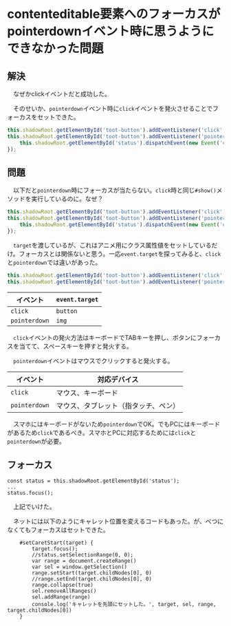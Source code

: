# contenteditable要素へのフォーカスがpointerdownイベント時に思うようにできなかった問題

## 解決

　なぜかclickイベントだと成功した。

　そのせいか、`pointerdown`イベント時に`click`イベントを発火させることでフォーカスをセットできた。

```javascript
this.shadowRoot.getElementById('toot-button').addEventListener('click', (event)=>{ console.log('click', event.target); this.#show(event.target) });
this.shadowRoot.getElementById('toot-button').addEventListener('pointerdown', (event) => {
    this.shadowRoot.getElementById('status').dispatchEvent(new Event('click'))
});
```

## 問題

　以下だと`pointerdown`時にフォーカスが当たらない。`click`時と同じ`#show()`メソッドを実行しているのに。なぜ？

```javascript
this.shadowRoot.getElementById('toot-button').addEventListener('click', (event)=>{ console.log('click', event.target); this.#show(event.target) });
this.shadowRoot.getElementById('toot-button').addEventListener('pointerdown', (event) => {this.#show(event.target)});
    this.shadowRoot.getElementById('status').dispatchEvent(new Event('click'))
});
```

　`target`を渡しているが、これはアニメ用にクラス属性値をセットしているだけ。フォーカスとは関係ないと思う。一応`event.target`を探ってみると、`click`と`pointerdown`では違いがあった。

```javascript
this.shadowRoot.getElementById('toot-button').addEventListener('click', (event)=>{ console.log('click', event.target); this.#show(event.target) });
this.shadowRoot.getElementById('toot-button').addEventListener('pointerdown', (event) => { console.log('click', event.target); this.#show(event.target) });
```

イベント|`event.target`
--------|--------------
`click`|`button`
`pointerdown`|`img`

　`click`イベントの発火方法はキーボードでTABキーを押し、ボタンにフォーカスを当てて、スペースキーを押すと発火する。

　`pointerdown`イベントはマウスでクリックすると発火する。

イベント|対応デバイス
--------|--------------
`click`|マウス、キーボード
`pointerdown`|マウス、タブレット（指タッチ、ペン）

　スマホにはキーボードがないため`pointerdown`でOK。でもPCにはキーボードがあるため`click`であるべき。スマホとPCに対応するためには`click`と`pointerdown`が必要。

## フォーカス

```javascrpit
const status = this.shadowRoot.getElementById('status');
...
status.focus();
```

　上記でいけた。

　ネットには以下のようにキャレット位置を変えるコードもあった。が、べつになくてもフォーカスはセットできた。

```javascrpit
    #setCaretStart(target) {
        target.focus();
        //status.setSelectionRange(0, 0);
        var range = document.createRange()
        var sel = window.getSelection()
        range.setStart(target.childNodes[0], 0)
        //range.setEnd(target.childNodes[0], 0)
        range.collapse(true)
        sel.removeAllRanges()
        sel.addRange(range)
        console.log('キャレットを先頭にセットした。', target, sel, range, target.childNodes[0])
    }
```

